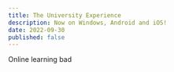 ```yaml
---
title: The University Experience
description: Now on Windows, Android and iOS!
date: 2022-09-30
published: false
---
```


Online learning bad
